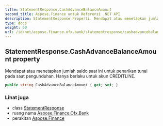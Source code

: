 ```yaml
---
title: StatementResponse.CashAdvanceBalanceAmount
second_title: Aspose.Finance untuk Referensi .NET API
description: StatementResponse Properti. Mendapat atau menetapkan jumlah saldo saat ini untuk penarikan tunai pada saat pengunduhan. Hanya berlaku untuk akun CREDITLINE.
type: docs
weight: 60
url: /id/net/aspose.finance.ofx.bank/statementresponse/cashadvancebalanceamount/
---
```

## StatementResponse.CashAdvanceBalanceAmount property

Mendapat atau menetapkan jumlah saldo saat ini untuk penarikan tunai pada saat pengunduhan. Hanya berlaku untuk akun CREDITLINE.

```csharp
public string CashAdvanceBalanceAmount { get; set; }
```

### Lihat juga

* class [StatementResponse](../)
* ruang nama [Aspose.Finance.Ofx.Bank](../../statementresponse/)
* perakitan [Aspose.Finance](../../../)


